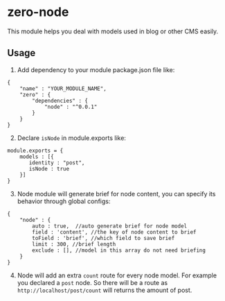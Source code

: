 # zero-node #

This module helps you deal with models used in blog or other CMS easily.

## Usage ##

1. Add dependency to your module package.json file like:

```
{
	"name" : "YOUR_MODULE_NAME",
	"zero" : {
		"dependencies" : {
			"node" : "^0.0.1"
		}
	}
}
```

2. Declare `isNode` in module.exports like:

```
module.exports = {
	models : [{
       identity : "post",
       isNode : true
    }]
}
```

3. Node module will generate brief for node content, you can specify its behavior through global configs:

```
{
	"node" : {
		auto : true,  //auto generate brief for node model
		field : 'content', //the key of node content to brief
		toField : 'brief', //which field to save brief
		limit : 300, //brief length
		exclude : [], //model in this array do not need briefing
	}
}
```

4. Node will add an extra `count` route for every node model. For example you declared a `post` node. So there will be a route as `http://localhost/post/count` will returns the amount of post.

